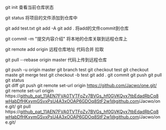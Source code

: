 git init
查看当前仓库状态

git status
将项目的文件添加到仓库中

git add test.txt
git add -A
git add .
将add的文件commit到仓库

git commit -m "提交内容介绍"
将本地的仓库关联到远程仓库上

git remote add origin 远程仓库地址
代码合并 拉取

git pull --rebase origin master
代码上传到远程仓库

git push -u origin master
git branch test
git checkout test
git checkout maste
git merge test
git checkout -b test
git add .
git commit 
git push
git pull
git status   
git diff
git push
git remote set-url origin https://github.com/Jacwo/one.git/
git remote set-url origin https://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@github.com/Jacwo/one.git/
git pull https://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@github.com/Jacwo/one.git/



